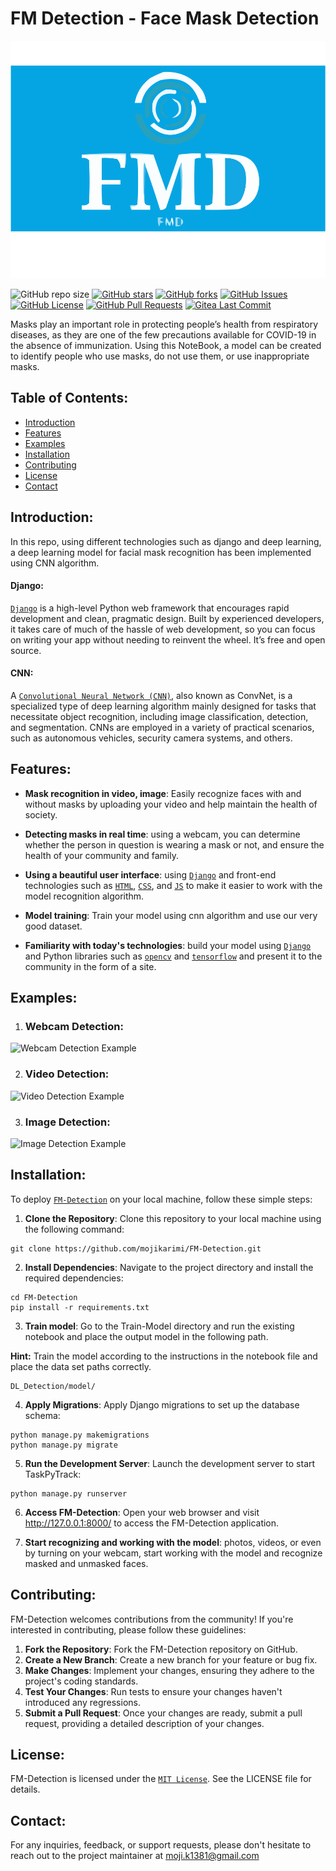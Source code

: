 # FM Detection - Face Mask Detection

![FMD Logo](DL_Detection/main/static/Images/readme_logo.png)

![GitHub repo size](https://img.shields.io/github/repo-size/mojikarimi/FM-Detection)
[![GitHub stars](https://img.shields.io/github/stars/mojikarimi/FM-Detection)](https://github.com/mojikarimi/FM-Detection/stargazers)
[![GitHub forks](https://img.shields.io/github/forks/mojikarimi/FM-detection)](https://github.com/mojikarimi/FM-Detection/network)
[![GitHub Issues](https://img.shields.io/github/issues/mojikarimi/FM-Detection)](https://github.com/mojikarimi/FM-Detection/issues)
[![GitHub License](https://img.shields.io/github/license/mojikarimi/FM-Detection)](https://github.com/mojikarimi/FM-Detection/blob/main/LICENSE)
[![GitHub Pull Requests](https://img.shields.io/github/issues-pr/mojikarimi/FM-Detection)](https://github.com/mojikarimi/FM-Detection/pulls)
[![Gitea Last Commit](https://img.shields.io/gitea/last-commit/mojikarimi/FM-Detection)](https://github.com/mojikarimi/FM-Detection/commits/main)

Masks play an important role in protecting people’s health from respiratory diseases, as they are one of the few
precautions available for COVID-19 in the absence of immunization. Using this NoteBook, a model can be created to
identify people who use masks, do not use them, or use inappropriate masks.

## Table of Contents:

- [Introduction](#introduction)
- [Features](#features)
- [Examples](#examples)
- [Installation](#installation)
- [Contributing](#contributing)
- [License](#license)
- [Contact](#contact)

## Introduction:

In this repo, using different technologies such as django and deep learning, a deep learning model for facial mask
recognition has been implemented using CNN algorithm.

#### Django:

[`Django`](https://www.djangoproject.com/) is a high-level Python web framework that encourages rapid development and
clean, pragmatic design. Built by experienced developers, it takes care of much of the hassle of web development, so you
can focus on writing your app without needing to reinvent the wheel. It’s free and open source.

#### CNN:

A [`Convolutional Neural Network (CNN)`](https://www.datacamp.com/tutorial/introduction-to-convolutional-neural-networks-cnns),
also known as ConvNet, is a specialized type of deep learning algorithm mainly designed for tasks that necessitate
object recognition, including image classification, detection, and segmentation. CNNs are employed in a variety of
practical scenarios, such as autonomous vehicles, security camera systems, and others.

## Features:

* **Mask recognition in video, image**: Easily recognize faces with and without masks by uploading your video and help
  maintain the health of society.

* **Detecting masks in real time**: using a webcam, you can determine whether the person in question is wearing a mask
  or not, and ensure the health of your community and family.

* **Using a beautiful user interface**: using [`Django`](https://www.djangoproject.com/) and front-end technologies such
  as [`HTML`](https://www.w3schools.com/html/), [`CSS`](https://developer.mozilla.org/en-US/docs/Web/CSS),
  and [`JS`](https://developer.mozilla.org/en-US/docs/Web/JavaScript) to make it easier to work with the model
  recognition algorithm.

* **Model training**: Train your model using cnn algorithm and use our very good dataset.

* **Familiarity with today's technologies**: build your model using [`Django`](https://www.djangoproject.com/) and
  Python libraries such as [`opencv`](https://opencv.org/) and [`tensorflow`](https://www.tensorflow.org/) and present
  it to the community in the form of a site.

## Examples:

1. ### Webcam Detection:

![Webcam Detection Example]()

2. ### Video Detection:

![Video Detection Example]()

3. ### Image Detection:

![Image Detection Example]()

## Installation:

To deploy [`FM-Detection`](https://github.com/mojikarimi/FM-Detection) on your local machine, follow these simple steps:

1. **Clone the Repository**: Clone this repository to your local machine using the following command:

```
git clone https://github.com/mojikarimi/FM-Detection.git
```

2. **Install Dependencies**: Navigate to the project directory and install the required dependencies:

```
cd FM-Detection
pip install -r requirements.txt
```

3. **Train model**: Go to the Train-Model directory and run the existing notebook and place the output model in the
   following path.

**Hint:** Train the model according to the instructions in the notebook file and place the data set paths correctly.

```
DL_Detection/model/
``` 

4. **Apply Migrations**: Apply Django migrations to set up the database schema:

```
python manage.py makemigrations
python manage.py migrate
```

5. **Run the Development Server**: Launch the development server to start TaskPyTrack:

```
python manage.py runserver
```

6. **Access FM-Detection**: Open your web browser and visit http://127.0.0.1:8000/ to access the FM-Detection
   application.

7. **Start recognizing and working with the model**: photos, videos, or even by turning on your webcam, start working
   with the model and recognize masked and unmasked faces.

## Contributing:

FM-Detection welcomes contributions from the community! If you're interested in contributing, please follow these
guidelines:

1. **Fork the Repository**: Fork the FM-Detection repository on GitHub.
2. **Create a New Branch**: Create a new branch for your feature or bug fix.
3. **Make Changes**: Implement your changes, ensuring they adhere to the project's coding standards.
4. **Test Your Changes**: Run tests to ensure your changes haven't introduced any regressions.
5. **Submit a Pull Request**: Once your changes are ready, submit a pull request, providing a detailed description of
   your changes.

## License:

FM-Detection is licensed under the [`MIT License`](https://github.com/mojikarimi/FM-Detection/blob/main/LICENSE). See
the LICENSE file for details.

## Contact:

For any inquiries, feedback, or support requests, please don't hesitate to reach out to the project maintainer at
moji.k1381@gmail.com

